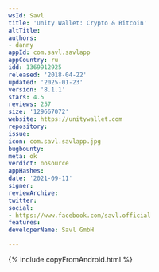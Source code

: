 ```yaml
---
wsId: Savl
title: 'Unity Wallet: Crypto & Bitcoin'
altTitle: 
authors:
- danny
appId: com.savl.savlapp
appCountry: ru
idd: 1369912925
released: '2018-04-22'
updated: '2025-01-23'
version: '8.1.1'
stars: 4.5
reviews: 257
size: '129667072'
website: https://unitywallet.com
repository: 
issue: 
icon: com.savl.savlapp.jpg
bugbounty: 
meta: ok
verdict: nosource
appHashes: 
date: '2021-09-11'
signer: 
reviewArchive: 
twitter: 
social:
- https://www.facebook.com/savl.official
features: 
developerName: Savl GmbH

---
```


{% include copyFromAndroid.html %}
